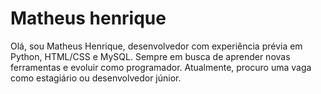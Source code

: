 # Matheus henrique
Olá, sou Matheus Henrique, desenvolvedor com experiência prévia em Python, HTML/CSS e MySQL. Sempre em busca de aprender novas ferramentas e evoluir como programador. Atualmente, procuro uma vaga como estagiário ou desenvolvedor júnior.
